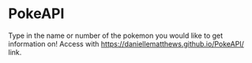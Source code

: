 # PokeAPI
Type in the name or number of the pokemon you would like to get information on!
Access with https://daniellematthews.github.io/PokeAPI/ link.
